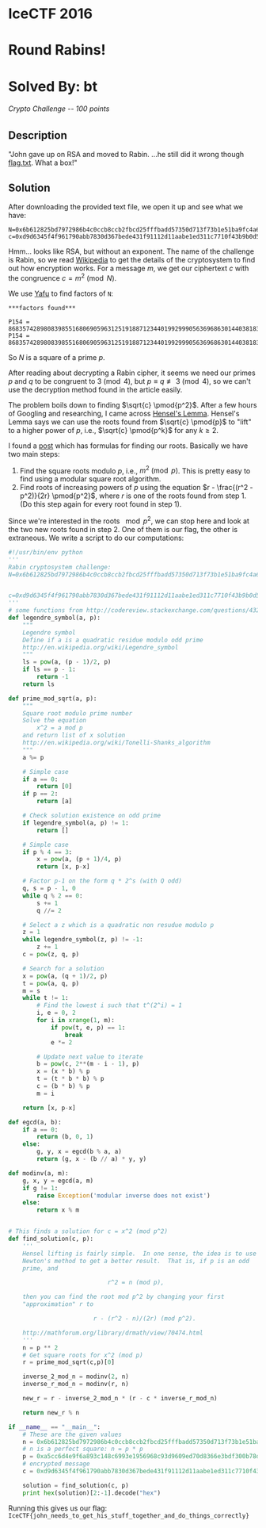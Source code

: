# IceCTF 2016
# Round Rabins!
# Solved By: bt
###### Crypto Challenge -- 100 points

## Description
"John gave up on RSA and moved to Rabin. ...he still did it wrong though [flag.txt](https://play.icec.tf/problem-static/flag_4541b3f5527778f80ae376bf7234dda6ea9a97b6103284a1f596bcec5e1c312c.txt). What a box!"


## Solution

After downloading the provided text file, we open it up and see what we have:

    N=0x6b612825bd7972986b4c0ccb8ccb2fbcd25fffbadd57350d713f73b1e51ba9fc4a6ae862475efa3c9fe7dfb4c89b4f92e925ce8e8eb8af1c40c15d2d99ca61fcb018ad92656a738c8ecf95413aa63d1262325ae70530b964437a9f9b03efd90fb1effc5bfd60153abc5c5852f437d748d91935d20626e18cbffa24459d786601
    c=0xd9d6345f4f961790abb7830d367bede431f91112d11aabe1ed311c7710f43b9b0d5331f71a1fccbfca71f739ee5be42c16c6b4de2a9cbee1d827878083acc04247c6e678d075520ec727ef047ed55457ba794cf1d650cbed5b12508a65d36e6bf729b2b13feb5ce3409d6116a97abcd3c44f136a5befcb434e934da16808b0b


Hmm... looks like RSA, but without an exponent. The name of the challenge is Rabin, so we read [Wikipedia](https://en.wikipedia.org/wiki/Rabin_cryptosystem) to get the details of the cryptosystem to find out how encryption works. For a message $m$, we get our ciphertext $c$ with the congruence $c = m^2 \pmod{N}$.

We use [Yafu](https://sourceforge.net/projects/yafu/) to find factors of `N`:

    ***factors found***
    
    P154 = 8683574289808398551680690596312519188712344019929990563696863014403818356652403139359303583094623893591695801854572600022831462919735839793929311522108161
    P154 = 8683574289808398551680690596312519188712344019929990563696863014403818356652403139359303583094623893591695801854572600022831462919735839793929311522108161

So $N$ is a square of a prime $p$.

After reading about decrypting a Rabin cipher, it seems we need our primes $p$ and $q$ to be congruent to $3\pmod{4}$, but $p \equiv q \not\equiv 3 \pmod{4}$, so we can't use the decryption method found in the article easily.

The problem boils down to finding $\sqrt{c} \pmod{p^2}$.
After a few hours of Googling and researching, I came across [Hensel's Lemma](https://en.wikipedia.org/wiki/Hensel%27s_lemma). Hensel's Lemma says we can use the roots found from $\sqrt{c} \pmod{p}$ to "lift" to a higher power of $p$, i.e., $\sqrt{c} \pmod{p^k}$ for any $k \geq 2$.

I found a [post](http://mathforum.org/library/drmath/view/70474.html) which has formulas for finding our roots. Basically we have two main steps:

1. Find the square roots modulo $p$, i.e., $m^2 \pmod{p}$. This is pretty easy to find using a modular square root algorithm.
2. Find roots of increasing powers of $p$ using the equation $r - \frac{(r^2 - p^2)}{2r} \pmod{p^2}$, where $r$ is one of the roots found from step 1. (Do this step again for every root found in step 1).

Since we're interested in the roots $\mod{p^2}$, we can stop here and look at the two new roots found in step 2. One of them is our flag, the other is extraneous. We write a script to do our computations:

~~~python
#!/usr/bin/env python
'''
Rabin cryptosystem challenge:
N=0x6b612825bd7972986b4c0ccb8ccb2fbcd25fffbadd57350d713f73b1e51ba9fc4a6ae862475efa3c9fe7dfb4c89b4f92e925ce8e8eb8af1c40c15d2d99ca61fcb018ad92656a738c8ecf95413aa63d1262325ae70530b964437a9f9b03efd90fb1effc5bfd60153abc5c5852f437d748d91935d20626e18cbffa24459d786601


c=0xd9d6345f4f961790abb7830d367bede431f91112d11aabe1ed311c7710f43b9b0d5331f71a1fccbfca71f739ee5be42c16c6b4de2a9cbee1d827878083acc04247c6e678d075520ec727ef047ed55457ba794cf1d650cbed5b12508a65d36e6bf729b2b13feb5ce3409d6116a97abcd3c44f136a5befcb434e934da16808b0b
'''
# some functions from http://codereview.stackexchange.com/questions/43210/tonelli-shanks-algorithm-implementation-of-prime-modular-square-root/43267
def legendre_symbol(a, p):
    """
    Legendre symbol
    Define if a is a quadratic residue modulo odd prime
    http://en.wikipedia.org/wiki/Legendre_symbol
    """
    ls = pow(a, (p - 1)/2, p)
    if ls == p - 1:
        return -1
    return ls

def prime_mod_sqrt(a, p):
    """
    Square root modulo prime number
    Solve the equation
        x^2 = a mod p
    and return list of x solution
    http://en.wikipedia.org/wiki/Tonelli-Shanks_algorithm
    """
    a %= p

    # Simple case
    if a == 0:
        return [0]
    if p == 2:
        return [a]

    # Check solution existence on odd prime
    if legendre_symbol(a, p) != 1:
        return []

    # Simple case
    if p % 4 == 3:
        x = pow(a, (p + 1)/4, p)
        return [x, p-x]

    # Factor p-1 on the form q * 2^s (with Q odd)
    q, s = p - 1, 0
    while q % 2 == 0:
        s += 1
        q //= 2

    # Select a z which is a quadratic non resudue modulo p
    z = 1
    while legendre_symbol(z, p) != -1:
        z += 1
    c = pow(z, q, p)

    # Search for a solution
    x = pow(a, (q + 1)/2, p)
    t = pow(a, q, p)
    m = s
    while t != 1:
        # Find the lowest i such that t^(2^i) = 1
        i, e = 0, 2
        for i in xrange(1, m):
            if pow(t, e, p) == 1:
                break
            e *= 2

        # Update next value to iterate
        b = pow(c, 2**(m - i - 1), p)
        x = (x * b) % p
        t = (t * b * b) % p
        c = (b * b) % p
        m = i

    return [x, p-x]

def egcd(a, b):
    if a == 0:
        return (b, 0, 1)
    else:
        g, y, x = egcd(b % a, a)
        return (g, x - (b // a) * y, y)

def modinv(a, m):
    g, x, y = egcd(a, m)
    if g != 1:
        raise Exception('modular inverse does not exist')
    else:
        return x % m


# This finds a solution for c = x^2 (mod p^2)
def find_solution(c, p):
    '''
    Hensel lifting is fairly simple.  In one sense, the idea is to use
    Newton's method to get a better result.  That is, if p is an odd
    prime, and

                            r^2 = n (mod p),

    then you can find the root mod p^2 by changing your first
    "approximation" r to

                        r - (r^2 - n)/(2r) (mod p^2).

    http://mathforum.org/library/drmath/view/70474.html                    
    '''
    n = p ** 2
    # Get square roots for x^2 (mod p)
    r = prime_mod_sqrt(c,p)[0]

    inverse_2_mod_n = modinv(2, n)
    inverse_r_mod_n = modinv(r, n)

    new_r = r - inverse_2_mod_n * (r - c * inverse_r_mod_n)

    return new_r % n

if __name__ == "__main__":
    # These are the given values
    n = 0x6b612825bd7972986b4c0ccb8ccb2fbcd25fffbadd57350d713f73b1e51ba9fc4a6ae862475efa3c9fe7dfb4c89b4f92e925ce8e8eb8af1c40c15d2d99ca61fcb018ad92656a738c8ecf95413aa63d1262325ae70530b964437a9f9b03efd90fb1effc5bfd60153abc5c5852f437d748d91935d20626e18cbffa24459d786601L
    # n is a perfect square: n = p * p
    p = 0xa5cc6d4e9f6a893c148c6993e1956968c93d9609ed70d8366e3bdf300b78d712e79c5425ffd8d480afcefc71b50d85e0914609af240c981c438acd1dcb27b301L
    # encrypted message
    c = 0xd9d6345f4f961790abb7830d367bede431f91112d11aabe1ed311c7710f43b9b0d5331f71a1fccbfca71f739ee5be42c16c6b4de2a9cbee1d827878083acc04247c6e678d075520ec727ef047ed55457ba794cf1d650cbed5b12508a65d36e6bf729b2b13feb5ce3409d6116a97abcd3c44f136a5befcb434e934da16808b0bL

    solution = find_solution(c, p)
    print hex(solution)[2:-1].decode("hex")
~~~

Running this gives us our flag: `IceCTF{john_needs_to_get_his_stuff_together_and_do_things_correctly}`
